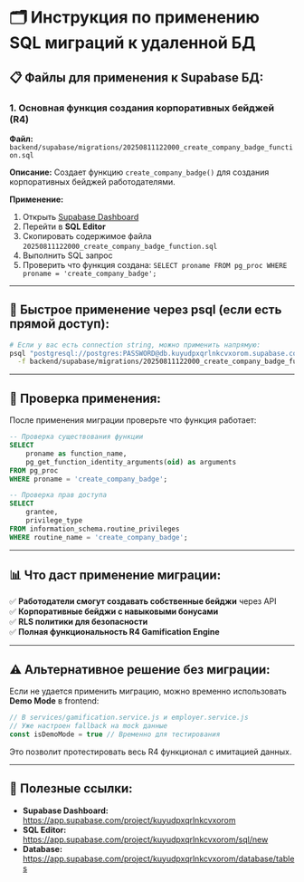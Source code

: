 # 🗂️ Инструкция по применению SQL миграций к удаленной БД

## 📋 Файлы для применения к Supabase БД:

### 1. **Основная функция создания корпоративных бейджей (R4)**
**Файл:** `backend/supabase/migrations/20250811122000_create_company_badge_function.sql`

**Описание:** Создает функцию `create_company_badge()` для создания корпоративных бейджей работодателями.

**Применение:**
1. Открыть [Supabase Dashboard](https://app.supabase.com/project/kuyudpxqrlnkcvxorom)
2. Перейти в **SQL Editor**
3. Скопировать содержимое файла `20250811122000_create_company_badge_function.sql`
4. Выполнить SQL запрос
5. Проверить что функция создана: `SELECT proname FROM pg_proc WHERE proname = 'create_company_badge';`

---

## 🔧 Быстрое применение через psql (если есть прямой доступ):

```bash
# Если у вас есть connection string, можно применить напрямую:
psql "postgresql://postgres:PASSWORD@db.kuyudpxqrlnkcvxorom.supabase.co:5432/postgres" \
  -f backend/supabase/migrations/20250811122000_create_company_badge_function.sql
```

---

## 🧪 Проверка применения:

После применения миграции проверьте что функция работает:

```sql
-- Проверка существования функции
SELECT 
    proname as function_name,
    pg_get_function_identity_arguments(oid) as arguments
FROM pg_proc 
WHERE proname = 'create_company_badge';

-- Проверка прав доступа
SELECT 
    grantee, 
    privilege_type 
FROM information_schema.routine_privileges 
WHERE routine_name = 'create_company_badge';
```

---

## 📊 Что даст применение миграции:

✅ **Работодатели смогут создавать собственные бейджи** через API  
✅ **Корпоративные бейджи с навыковыми бонусами**  
✅ **RLS политики для безопасности**  
✅ **Полная функциональность R4 Gamification Engine**

---

## ⚠️ Альтернативное решение без миграции:

Если не удается применить миграцию, можно временно использовать **Demo Mode** в frontend:

```javascript
// В services/gamification.service.js и employer.service.js
// Уже настроен fallback на mock данные
const isDemoMode = true // Временно для тестирования
```

Это позволит протестировать весь R4 функционал с имитацией данных.

---

## 🔗 Полезные ссылки:

- **Supabase Dashboard:** https://app.supabase.com/project/kuyudpxqrlnkcvxorom
- **SQL Editor:** https://app.supabase.com/project/kuyudpxqrlnkcvxorom/sql/new
- **Database:** https://app.supabase.com/project/kuyudpxqrlnkcvxorom/database/tables
